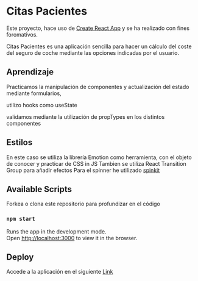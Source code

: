 # Citas Pacientes


Este proyecto, hace uso de [Create React App](https://github.com/facebook/create-react-app) y se ha realizado con fines foromativos.  

Citas Pacientes es una aplicación sencilla para hacer un cálculo del coste del seguro de coche mediante las opciones indicadas por el usuario.

## Aprendizaje

Practicamos la manipulación de componentes y actualización del estado mediante formularios,

utilizo hooks como useState  

validamos mediante la utilización de propTypes en los distintos componentes

## Estilos

En este caso se utiliza la librería Emotion como herramienta, con el objeto de conocer y practicar de CSS in JS
Tambien se utiliza React Transition Group para añadir efectos
Para el spinner he utilizado [spinkit](https://tobiasahlin.com/spinkit/)

## Available Scripts

Forkea o clona este repositorio para profundizar en el código

### `npm start`

Runs the app in the development mode.\
Open [http://localhost:3000](http://localhost:3000) to view it in the browser.




## Deploy

Accede a la aplicación en el siguiente [Link](https://seguro-coches.netlify.app)
